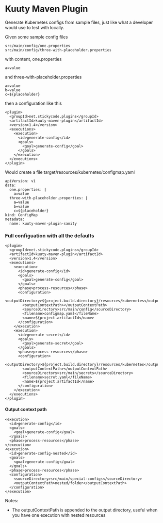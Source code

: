 # Kuuty Maven Plugin

Generate Kubernetes configs from sample files, just like what a developer would use to test with locally.

Given some sample config files
```
src/main/config/one.properties
src/main/config/three-with-placeholder.properties
```

with content, one.properties
```
a=value
```

and three-with-placeholder.properties
```
a=value
b=value
c=${placeholder}
```

then a configuration like this
```
<plugin>
  <groupId>net.stickycode.plugins</groupId>
  <artifactId>kuuty-maven-plugin</artifactId>
  <version>1.4</version>
  <executions>
    <execution>
      <id>generate-config</id>
      <goals>
        <goal>generate-config</goal>
      </goals>
    </execution>
  </executions>
</plugin>
```

Would create a file target/resources/kubernetes/configmap.yaml
```
apiVersion: v1
data:
  one.properties: |
    a=value
  three-with-placeholder.properties: |
    a=value
    b=value
    c=${placeholder}
kind: ConfigMap
metadata:
  name: kuuty-maven-plugin-sanity
```

### Full configuation with all the defaults

```
<plugin>
  <groupId>net.stickycode.plugins</groupId>
  <artifactId>kuuty-maven-plugin</artifactId>
  <version>1.4</version>
  <executions>
    <execution>
      <id>generate-config</id>
      <goals>
        <goal>generate-config</goal>
      </goals>
      <phase>process-resources</phase>
      <configuration>
        <outputDirectory>${project.build.directory}/resources/kubernetes</outputDirectory>
        <outputContextPath></outputContextPath>
        <sourceDirectory>src/main/config</sourceDirectory>
        <filename>configmap.yaml</fileName>
        <name>${project.artifactId</name>
      </configuration>
    </execution>
    <execution>
      <id>generate-secret</id>
      <goals>
        <goal>generate-secret</goal>
      </goals>
      <phase>process-resources</phase>
      <configuration>
        <outputDirectory>${project.build.directory}/resources/kubernetes</outputDirectory>
        <outputContextPath></outputContextPath>
        <sourceDirectory>src/main/secrets</sourceDirectory>
        <filename>secret.yaml</fileName>
        <name>${project.artifactId</name>
      </configuration>
    </execution>
  </executions>
</plugin>
```

#### Output context path

```
<execution>
  <id>generate-config</id>
  <goals>
    <goal>generate-config</goal>
  </goals>
  <phase>process-resources</phase>
</execution>
<execution>
  <id>generate-config-nested</id>
  <goals>
    <goal>generate-config</goal>
  </goals>
  <phase>process-resources</phase>
  <configuration>
    <sourceDirectory>src/main/special-configs</sourceDirectory>
    <outputContextPath>nested/folder</outputContextPath>
  </configuration>
</execution>
```

Notes:
* The outputContextPath is appended to the output directory, useful when you have one execution with nested resources
